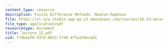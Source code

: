 ```yaml
---
content_type: resource
description: Finite Difference Methods. Newton-Raphson
file: https://ol-ocw-studio-app-qa.s3.amazonaws.com/courses/16-13-aerodynamics-of-viscous-fluids-fall-2003/f79baaf0d37d802377484ffaaf4ecad1_lecture_12.pdf
file_type: application/pdf
resourcetype: Document
title: lecture_12.pdf
uid: f79baaf0-d37d-8023-7748-4ffaaf4ecad1
---
```

